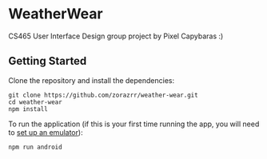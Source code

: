 # WeatherWear

CS465 User Interface Design group project by Pixel Capybaras :)

## Getting Started

Clone the repository and install the dependencies:

```
git clone https://github.com/zorazrr/weather-wear.git
cd weather-wear
npm install
```

To run the application (if this is your first time running the app, you will need to [set up an emulator](https://docs.expo.dev/workflow/android-studio-emulator/)):

```
npm run android
```
